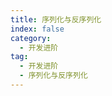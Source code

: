 ```yaml
---
title: 序列化与反序列化
index: false
category:
  - 开发进阶
tag:
  - 开发进阶
  - 序列化与反序列化
---
```


<!-- @include: ../../config/ObjectMapper.snippet.md -->
